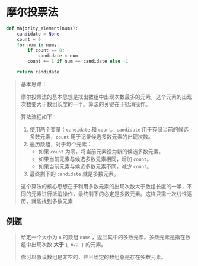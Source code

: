 # 摩尔投票法

```python
def majority_element(nums):
    candidate = None
    count = 0
	for num in nums:
        if count == 0:
            candidate = num
        count += 1 if num == candidate else -1

    return candidate
```

> 基本思路：
>
> 摩尔投票法的基本思想是找出数组中出现次数最多的元素，这个元素的出现次数要大于数组长度的一半。算法的关键在于抵消操作。
>
> 算法流程如下：
>
> 1. 使用两个变量：`candidate` 和 `count`。`candidate` 用于存储当前的候选多数元素，`count` 用于记录候选多数元素的出现次数。
> 2. 遍历数组，对于每个元素：
>    - 如果 `count` 为零，将当前元素设为新的候选多数元素。
>    - 如果当前元素与候选多数元素相同，增加 `count`。
>    - 如果当前元素与候选多数元素不同，减少 `count`。
> 3. 最终剩下的 `candidate` 就是多数元素。
>
> 这个算法的核心思想在于利用多数元素的出现次数大于数组长度的一半，不同的元素进行抵消操作，最终剩下的必定是多数元素。这样只需一次线性遍历，就能找到多数元素



## 例题

> 给定一个大小为 `n` 的数组 `nums` ，返回其中的多数元素。多数元素是指在数组中出现次数 **大于** `⌊ n/2 ⌋` 的元素。
>
> 你可以假设数组是非空的，并且给定的数组总是存在多数元素。









